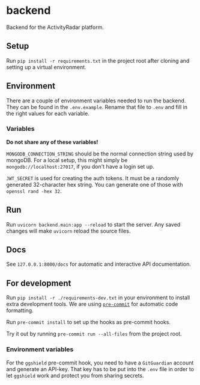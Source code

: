 # backend

Backend for the ActivityRadar platform.

## Setup

Run `pip install -r requirements.txt` in the project root after cloning and
setting up a virtual environment.

## Environment

There are a couple of environment variables needed to run the backend.
They can be found in the `.env.example`. Rename that file to `.env` and fill in
the right values for each variable.

### Variables

**Do not share any of these variables!**

`MONGODB_CONNECTION_STRING` should be the normal connection string used by mongoDB.
For a local setup, this might simply be `mongodb://localhost:27017`, if you don't
have a login set up.

`JWT_SECRET` is used for creating the auth tokens. It must be a randomly generated
32-character hex string. You can generate one of those with `openssl rand -hex 32`.

## Run

Run `uvicorn backend.main:app --reload` to start the server. Any saved changes
will make `uvicorn` reload the source files.

## Docs

See `127.0.0.1:8000/docs` for automatic and interactive API documentation.

## For development

Run `pip install -r ./requirements-dev.txt` in your environment to install extra
development tools.
We are using [`pre-commit`](https://pre-commit.com/) for automatic code formatting.

Run `pre-commit install` to set up the hooks as pre-commit hooks.

Try it out by running `pre-commit run --all-files` from the project root.

### Environment variables

For the `ggshield` pre-commit hook, you need to have a `GitGuardian` account and
generate an API-key. That key has to be put into the `.env` file in order to let
`ggshield` work and protect you from sharing secrets.
